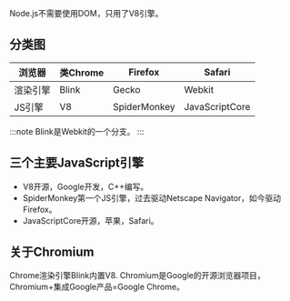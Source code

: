 Node.js不需要使用DOM，只用了V8引擎。
## 分类图
|浏览器|类Chrome|Firefox|Safari|
|-|-|-|-|
|渲染引擎|Blink|Gecko|Webkit|
|JS引擎|V8|SpiderMonkey|JavaScriptCore|
:::note
Blink是Webkit的一个分支。
:::
## 三个主要JavaScript引擎
- V8开源，Google开发，C++编写。
- SpiderMonkey第一个JS引擎，过去驱动Netscape Navigator，如今驱动Firefox。
- JavaScriptCore开源，苹果，Safari。
## 关于Chromium
Chrome渲染引擎Blink内置V8.
Chromium是Google的开源浏览器项目，
Chromium+集成Google产品=Google Chrome。
